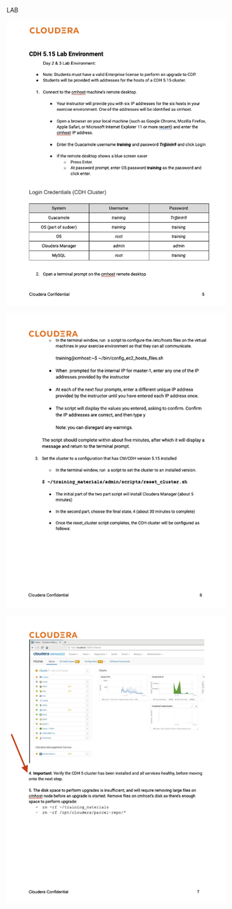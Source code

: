 LAB

![848467c808071af72389a64941ec1c75.png](../_resources/3b05bce6d0584f7ab663dfe15fa08171.png)

![3197a20de46b8a4eec61123ffbf5068c.png](../_resources/97f398b099584230b4277e78f7b9e899.png)

![1f9f4dfac2ad0ac22c7833b5599544d0.png](../_resources/5a5a2f65f7b34d2aaf3100cced425ced.png)